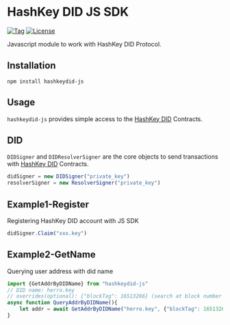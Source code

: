 # HashKey DID JS SDK
[![Tag](https://img.shields.io/badge/tags-v0.0.1-blue)](https://github.com/hashkeydid/hashkeydid-js/tags)
[![License](https://img.shields.io/badge/License-MIT-yellow)](LICENSE)

Javascript module to work with HashKey DID Protocol.

## Installation

`npm install hashkeydid-js`

## Usage
`hashkeydid-js` provides simple access to the [HashKey DID](https://hashkey.id) Contracts.

## DID
`DIDSigner` and `DIDResolverSigner` are the core objects to send transactions with [HashKey DID](https://hashkey.id) Contracts.
```js
didSigner = new DIDSigner("private_key")
resolverSigner = new ResolverSigner("private_key")
```

## Example1-Register
Registering HashKey DID account with JS SDK
```js
didSigner.Claim("xxx.key")
```

## Example2-GetName
Querying user address with did name
```js
import {GetAddrByDIDName} from "hashkeydid-js"
// DID name: herro.key
// overrides(optional): {"blockTag": 16513266} (search at block number 16513266)
async function QueryAddrByDIDName(){
    let addr = await GetAddrByDIDName("herro.key", {"blockTag": 16513266})
}
```
